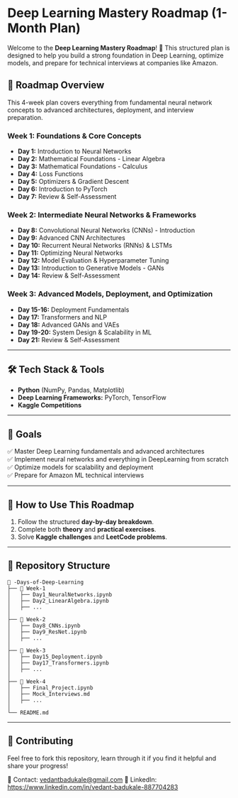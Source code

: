 # Deep Learning Mastery Roadmap (1-Month Plan)

Welcome to the **Deep Learning Mastery Roadmap**! 🚀 This structured plan is designed to help you build a strong foundation in Deep Learning, optimize models, and prepare for technical interviews at companies like Amazon.

## 📅 Roadmap Overview
This 4-week plan covers everything from fundamental neural network concepts to advanced architectures, deployment, and interview preparation.

### **Week 1: Foundations & Core Concepts**
- **Day 1:** Introduction to Neural Networks
- **Day 2:** Mathematical Foundations - Linear Algebra
- **Day 3:** Mathematical Foundations - Calculus
- **Day 4:** Loss Functions
- **Day 5:** Optimizers & Gradient Descent
- **Day 6:** Introduction to PyTorch
- **Day 7:** Review & Self-Assessment

### **Week 2: Intermediate Neural Networks & Frameworks**
- **Day 8:** Convolutional Neural Networks (CNNs) - Introduction
- **Day 9:** Advanced CNN Architectures
- **Day 10:** Recurrent Neural Networks (RNNs) & LSTMs
- **Day 11:** Optimizing Neural Networks
- **Day 12:** Model Evaluation & Hyperparameter Tuning
- **Day 13:** Introduction to Generative Models - GANs
- **Day 14:** Review & Self-Assessment

### **Week 3: Advanced Models, Deployment, and Optimization**
- **Day 15-16:** Deployment Fundamentals
- **Day 17:** Transformers and NLP
- **Day 18:** Advanced GANs and VAEs
- **Day 19-20:** System Design & Scalability in ML
- **Day 21:** Review & Self-Assessment


---
## 🛠 Tech Stack & Tools
- **Python** (NumPy, Pandas, Matplotlib)
- **Deep Learning Frameworks:** PyTorch, TensorFlow
- **Kaggle Competitions**


---
## 📌 Goals
✅ Master Deep Learning fundamentals and advanced architectures  
✅ Implement neural networks and everything in DeepLearning from scratch  
✅ Optimize models for scalability and deployment  
✅ Prepare for Amazon ML technical interviews  

---
## 🚀 How to Use This Roadmap
1. Follow the structured **day-by-day breakdown**.
2. Complete both **theory** and **practical exercises**.
3. Solve **Kaggle challenges** and **LeetCode problems**.

---
## 📂 Repository Structure
```
📂 -Days-of-Deep-Learning
├── 📁 Week-1
│   ├── Day1_NeuralNetworks.ipynb
│   ├── Day2_LinearAlgebra.ipynb
│   ├── ...
│
├── 📁 Week-2
│   ├── Day8_CNNs.ipynb
│   ├── Day9_ResNet.ipynb
│   ├── ...
│
├── 📁 Week-3
│   ├── Day15_Deployment.ipynb
│   ├── Day17_Transformers.ipynb
│   ├── ...
│
├── 📁 Week-4
│   ├── Final_Project.ipynb
│   ├── Mock_Interviews.md
│   ├── ...
│
└── README.md
```

---
## 📢 Contributing
Feel free to fork this repository, learn through it if you find it helpful and share your progress! 

📧 Contact: vedantbadukale@gmail.com
🔗 LinkedIn: https://www.linkedin.com/in/vedant-badukale-887704283

